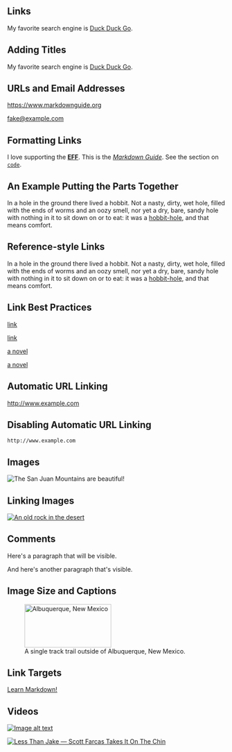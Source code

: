 ## Links

My favorite search engine is [Duck Duck Go](https://duckduckgo.com).

## Adding Titles

My favorite search engine is [Duck Duck Go](https://duckduckgo.com "The best search engine for privacy").

## URLs and Email Addresses

<https://www.markdownguide.org>

<fake@example.com>

## Formatting Links

I love supporting the **[EFF](https://eff.org)**.
This is the *[Markdown Guide](https://www.markdownguide.org)*.
See the section on [`code`](#code).

## An Example Putting the Parts Together

In a hole in the ground there lived a hobbit. Not a nasty, dirty, wet hole, filled with the ends
of worms and an oozy smell, nor yet a dry, bare, sandy hole with nothing in it to sit down on or to
eat: it was a [hobbit-hole](https://en.wikipedia.org/wiki/Hobbit#Lifestyle "Hobbit lifestyles"), and that means comfort.

## Reference-style Links

In a hole in the ground there lived a hobbit. Not a nasty, dirty, wet hole, filled with the ends
of worms and an oozy smell, nor yet a dry, bare, sandy hole with nothing in it to sit down on or to
eat: it was a [hobbit-hole][1], and that means comfort.

## Link Best Practices

[1]: <https://en.wikipedia.org/wiki/Hobbit#Lifestyle> "Hobbit lifestyles"

[link](https://www.example.com/my%20great%20page)

<a href="https://www.example.com/my great page">link</a>

[a novel](https://en.wikipedia.org/wiki/The_Milagro_Beanfield_War_%28novel%29)

<a href="https://en.wikipedia.org/wiki/The_Milagro_Beanfield_War_(novel)">a novel</a>

## Automatic URL Linking

http://www.example.com

## Disabling Automatic URL Linking

`http://www.example.com`

## Images

![The San Juan Mountains are beautiful!](https://www.markdownguide.org/assets/images/san-juan-mountains.jpg "San Juan Mountains")

## Linking Images

[![An old rock in the desert](https://www.markdownguide.org/assets/images/shiprock.jpg "Shiprock, New Mexico by Beau Rogers")](https://www.flickr.com/photos/beaurogers/31833779864/in/photolist-Qv3rFw-34mt9F-a9Cmfy-5Ha3Zi-9msKdv-o3hgjr-hWpUte-4WMsJ1-KUQ8N-deshUb-vssBD-6CQci6-8AFCiD-zsJWT-nNfsgB-dPDwZJ-bn9JGn-5HtSXY-6CUhAL-a4UTXB-ugPum-KUPSo-fBLNm-6CUmpy-4WMsc9-8a7D3T-83KJev-6CQ2bK-nNusHJ-a78rQH-nw3NvT-7aq2qf-8wwBso-3nNceh-ugSKP-4mh4kh-bbeeqH-a7biME-q3PtTf-brFpgb-cg38zw-bXMZc-nJPELD-f58Lmo-bXMYG-bz8AAi-bxNtNT-bXMYi-bXMY6-bXMYv)

## Comments

Here's a paragraph that will be visible.

[This is a comment that will be hidden.]: #

And here's another paragraph that's visible.

## Image Size and Captions

<figure>
    <img src="https://www.markdownguide.org/assets/images/albuquerque.jpg"
         width="200" height="100"
         alt="Albuquerque, New Mexico">
    <figcaption>A single track trail outside of Albuquerque, New Mexico.</figcaption>
</figure>

## Link Targets

<a href="https://www.markdownguide.org" target="_blank">Learn Markdown!</a>

## Videos

[![Image alt text](https://img.youtube.com/vi/YOUTUBE-ID/0.jpg)](https://www.youtube.com/watch?v=YOUTUBE-ID)

[![Less Than Jake — Scott Farcas Takes It On The Chin](https://img.youtube.com/vi/PYCxct2e0zI/0.jpg)](https://www.youtube.com/watch?v=PYCxct2e0zI)
